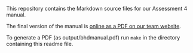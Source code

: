 This repository contains the Markdown source files for our Assessment 4 manual. 

The final version of the manual is [online as a PDF on our team website](http://teambhd.github.io/downloads/bhdmanual.pdf).

To generate a PDF (as output/bhdmanual.pdf) run `make` in the directory containing this readme file.